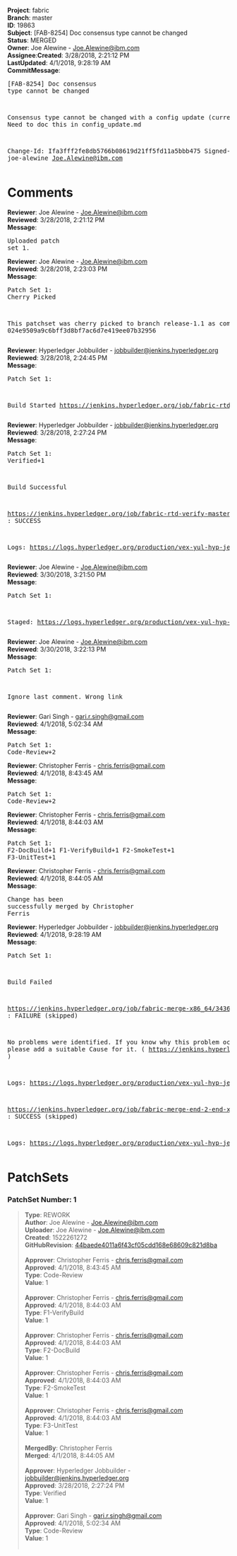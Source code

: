 <strong>Project</strong>: fabric</br><strong>Branch</strong>: master<br><strong>ID</strong>: 19863<br><strong>Subject</strong>: [FAB-8254] Doc consensus type cannot be changed<br><strong>Status</strong>: MERGED<br><strong>Owner</strong>: Joe Alewine - Joe.Alewine@ibm.com<br><strong>Assignee</strong>:<strong>Created</strong>: 3/28/2018, 2:21:12 PM<br><strong>LastUpdated</strong>: 4/1/2018, 9:28:19 AM<br><strong>CommitMessage</strong>:<br><pre>[FAB-8254] Doc consensus type cannot be changed

Consensus type cannot be changed with a config update
(currently). Need to doc this in config_update.md

Change-Id: Ifa3fff2fe8db5766b08619d21ff5fd11a5bbb475
Signed-off-by: joe-alewine <Joe.Alewine@ibm.com>
</pre><h1>Comments</h1><strong>Reviewer</strong>: Joe Alewine - Joe.Alewine@ibm.com<br><strong>Reviewed</strong>: 3/28/2018, 2:21:12 PM<br><strong>Message</strong>: <pre>Uploaded patch set 1.</pre><strong>Reviewer</strong>: Joe Alewine - Joe.Alewine@ibm.com<br><strong>Reviewed</strong>: 3/28/2018, 2:23:03 PM<br><strong>Message</strong>: <pre>Patch Set 1: Cherry Picked

This patchset was cherry picked to branch release-1.1 as commit 024e9509a9c6bff3d8bf7ac6d7e419ee07b32956</pre><strong>Reviewer</strong>: Hyperledger Jobbuilder - jobbuilder@jenkins.hyperledger.org<br><strong>Reviewed</strong>: 3/28/2018, 2:24:45 PM<br><strong>Message</strong>: <pre>Patch Set 1:

Build Started https://jenkins.hyperledger.org/job/fabric-rtd-verify-master/440/</pre><strong>Reviewer</strong>: Hyperledger Jobbuilder - jobbuilder@jenkins.hyperledger.org<br><strong>Reviewed</strong>: 3/28/2018, 2:27:24 PM<br><strong>Message</strong>: <pre>Patch Set 1: Verified+1

Build Successful 

https://jenkins.hyperledger.org/job/fabric-rtd-verify-master/440/ : SUCCESS

Logs: https://logs.hyperledger.org/production/vex-yul-hyp-jenkins-3/fabric-rtd-verify-master/440</pre><strong>Reviewer</strong>: Joe Alewine - Joe.Alewine@ibm.com<br><strong>Reviewed</strong>: 3/30/2018, 3:21:50 PM<br><strong>Message</strong>: <pre>Patch Set 1:

Staged: https://logs.hyperledger.org/production/vex-yul-hyp-jenkins-3/fabric-rtd-verify-master/440/html/channel_update_tutorial.html</pre><strong>Reviewer</strong>: Joe Alewine - Joe.Alewine@ibm.com<br><strong>Reviewed</strong>: 3/30/2018, 3:22:13 PM<br><strong>Message</strong>: <pre>Patch Set 1:

Ignore last comment. Wrong link</pre><strong>Reviewer</strong>: Gari Singh - gari.r.singh@gmail.com<br><strong>Reviewed</strong>: 4/1/2018, 5:02:34 AM<br><strong>Message</strong>: <pre>Patch Set 1: Code-Review+2</pre><strong>Reviewer</strong>: Christopher Ferris - chris.ferris@gmail.com<br><strong>Reviewed</strong>: 4/1/2018, 8:43:45 AM<br><strong>Message</strong>: <pre>Patch Set 1: Code-Review+2</pre><strong>Reviewer</strong>: Christopher Ferris - chris.ferris@gmail.com<br><strong>Reviewed</strong>: 4/1/2018, 8:44:03 AM<br><strong>Message</strong>: <pre>Patch Set 1: F2-DocBuild+1 F1-VerifyBuild+1 F2-SmokeTest+1 F3-UnitTest+1</pre><strong>Reviewer</strong>: Christopher Ferris - chris.ferris@gmail.com<br><strong>Reviewed</strong>: 4/1/2018, 8:44:05 AM<br><strong>Message</strong>: <pre>Change has been successfully merged by Christopher Ferris</pre><strong>Reviewer</strong>: Hyperledger Jobbuilder - jobbuilder@jenkins.hyperledger.org<br><strong>Reviewed</strong>: 4/1/2018, 9:28:19 AM<br><strong>Message</strong>: <pre>Patch Set 1:

Build Failed 

https://jenkins.hyperledger.org/job/fabric-merge-x86_64/3436/ : FAILURE (skipped)

No problems were identified. If you know why this problem occurred, please add a suitable Cause for it. ( https://jenkins.hyperledger.org/job/fabric-merge-x86_64/3436/ )

Logs: https://logs.hyperledger.org/production/vex-yul-hyp-jenkins-3/fabric-merge-x86_64/3436

https://jenkins.hyperledger.org/job/fabric-merge-end-2-end-x86_64/2104/ : SUCCESS (skipped)

Logs: https://logs.hyperledger.org/production/vex-yul-hyp-jenkins-3/fabric-merge-end-2-end-x86_64/2104</pre><h1>PatchSets</h1><h3>PatchSet Number: 1</h3><blockquote><strong>Type</strong>: REWORK<br><strong>Author</strong>: Joe Alewine - Joe.Alewine@ibm.com<br><strong>Uploader</strong>: Joe Alewine - Joe.Alewine@ibm.com<br><strong>Created</strong>: 1522261272<br><strong>GitHubRevision</strong>: [44baede4011a6f43cf05cdd168e68609c821d8ba](https://github.com/hyperledger/fabric/commit/44baede4011a6f43cf05cdd168e68609c821d8ba)<br><br><strong>Approver</strong>: Christopher Ferris - chris.ferris@gmail.com<br><strong>Approved</strong>: 4/1/2018, 8:43:45 AM<br><strong>Type</strong>: Code-Review<br><strong>Value</strong>: 1<br><br><strong>Approver</strong>: Christopher Ferris - chris.ferris@gmail.com<br><strong>Approved</strong>: 4/1/2018, 8:44:03 AM<br><strong>Type</strong>: F1-VerifyBuild<br><strong>Value</strong>: 1<br><br><strong>Approver</strong>: Christopher Ferris - chris.ferris@gmail.com<br><strong>Approved</strong>: 4/1/2018, 8:44:03 AM<br><strong>Type</strong>: F2-DocBuild<br><strong>Value</strong>: 1<br><br><strong>Approver</strong>: Christopher Ferris - chris.ferris@gmail.com<br><strong>Approved</strong>: 4/1/2018, 8:44:03 AM<br><strong>Type</strong>: F2-SmokeTest<br><strong>Value</strong>: 1<br><br><strong>Approver</strong>: Christopher Ferris - chris.ferris@gmail.com<br><strong>Approved</strong>: 4/1/2018, 8:44:03 AM<br><strong>Type</strong>: F3-UnitTest<br><strong>Value</strong>: 1<br><br><strong>MergedBy</strong>: Christopher Ferris<br><strong>Merged</strong>: 4/1/2018, 8:44:05 AM<br><br><strong>Approver</strong>: Hyperledger Jobbuilder - jobbuilder@jenkins.hyperledger.org<br><strong>Approved</strong>: 3/28/2018, 2:27:24 PM<br><strong>Type</strong>: Verified<br><strong>Value</strong>: 1<br><br><strong>Approver</strong>: Gari Singh - gari.r.singh@gmail.com<br><strong>Approved</strong>: 4/1/2018, 5:02:34 AM<br><strong>Type</strong>: Code-Review<br><strong>Value</strong>: 1<br><br></blockquote>